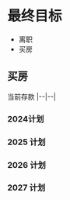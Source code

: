 
# 最终目标
+ 离职
+ 买房



## 买房


当前存款
|--|--|


### 2024计划





### 2025 计划



### 2026 计划




### 2027 计划









